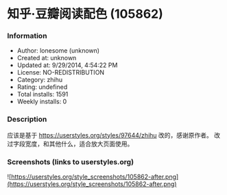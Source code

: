 # 知乎·豆瓣阅读配色 (105862)

### Information
- Author: lonesome (unknown)
- Created at: unknown
- Updated at: 9/29/2014, 4:54:22 PM
- License: NO-REDISTRIBUTION
- Category: zhihu
- Rating: undefined
- Total installs: 1591
- Weekly installs: 0


### Description
应该是基于 https://userstyles.org/styles/97644/zhihu 改的，感谢原作者。
改过字段宽度，和其他什么，适合放大页面使用。


### Screenshots (links to userstyles.org)
![https://userstyles.org/style_screenshots/105862-after.png](https://userstyles.org/style_screenshots/105862-after.png)


